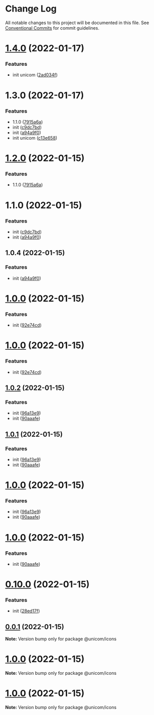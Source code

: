 # Change Log

All notable changes to this project will be documented in this file.
See [Conventional Commits](https://conventionalcommits.org) for commit guidelines.

# [1.4.0](https://github.com/maxiangsai/un-lib/compare/@unicom/icons@1.3.0...@unicom/icons@1.4.0) (2022-01-17)

### Features

- init unicom ([2ad034f](https://github.com/maxiangsai/un-lib/commit/2ad034f9f79a562e54f703350a2feed76fbc94a4))

# 1.3.0 (2022-01-17)

### Features

- 1.1.0 ([7915a6a](https://github.com/maxiangsai/un-lib/commit/7915a6acd62b2dccedbd91077f6bef41350e76be))
- init ([c9dc7bd](https://github.com/maxiangsai/un-lib/commit/c9dc7bd8028e9c8bb0169b96202f3bc0a6ee9d65))
- init ([a94a9f0](https://github.com/maxiangsai/un-lib/commit/a94a9f0f0cd191a87985f26c5128217356ba2fd0))
- init unicom ([c13e658](https://github.com/maxiangsai/un-lib/commit/c13e65811ef680b3c19c070af2f9fb2d600a3ca6))

# [1.2.0](https://github.com/maxiangsai/un-lib/compare/@unicom/icons@1.1.0...@unicom/icons@1.2.0) (2022-01-15)

### Features

- 1.1.0 ([7915a6a](https://github.com/maxiangsai/un-lib/commit/7915a6acd62b2dccedbd91077f6bef41350e76be))

# 1.1.0 (2022-01-15)

### Features

- init ([c9dc7bd](https://github.com/maxiangsai/un-lib/commit/c9dc7bd8028e9c8bb0169b96202f3bc0a6ee9d65))
- init ([a94a9f0](https://github.com/maxiangsai/un-lib/commit/a94a9f0f0cd191a87985f26c5128217356ba2fd0))

## 1.0.4 (2022-01-15)

### Features

- init ([a94a9f0](https://github.com/maxiangsai/unicom-lib/commit/a94a9f0f0cd191a87985f26c5128217356ba2fd0))

# [1.0.0](https://github.com/maxiangsai/unicom-lib/compare/@unicom/icons@1.0.2...@unicom/icons@1.0.0) (2022-01-15)

### Features

- init ([92e74cd](https://github.com/maxiangsai/unicom-lib/commit/92e74cd1f942d46d9f1193109d322332d23c388d))

# [1.0.0](https://github.com/maxiangsai/unicom-lib/compare/@unicom/icons@1.0.2...@unicom/icons@1.0.0) (2022-01-15)

### Features

- init ([92e74cd](https://github.com/maxiangsai/unicom-lib/commit/92e74cd1f942d46d9f1193109d322332d23c388d))

## [1.0.2](https://github.com/maxiangsai/unicom-lib/compare/@unicom/icons@0.10.0...@unicom/icons@1.0.2) (2022-01-15)

### Features

- init ([96a13e9](https://github.com/maxiangsai/unicom-lib/commit/96a13e9fff676f6bc203904beda6df5a3a4ef8e1))
- init ([90aaafe](https://github.com/maxiangsai/unicom-lib/commit/90aaafe9293d340659fb40dea0465024eaf33b58))

## [1.0.1](https://github.com/maxiangsai/unicom-lib/compare/@unicom/icons@0.10.0...@unicom/icons@1.0.1) (2022-01-15)

### Features

- init ([96a13e9](https://github.com/maxiangsai/unicom-lib/commit/96a13e9fff676f6bc203904beda6df5a3a4ef8e1))
- init ([90aaafe](https://github.com/maxiangsai/unicom-lib/commit/90aaafe9293d340659fb40dea0465024eaf33b58))

# [1.0.0](https://github.com/maxiangsai/unicom-lib/compare/@unicom/icons@0.10.0...@unicom/icons@1.0.0) (2022-01-15)

### Features

- init ([96a13e9](https://github.com/maxiangsai/unicom-lib/commit/96a13e9fff676f6bc203904beda6df5a3a4ef8e1))
- init ([90aaafe](https://github.com/maxiangsai/unicom-lib/commit/90aaafe9293d340659fb40dea0465024eaf33b58))

# [1.0.0](https://github.com/maxiangsai/unicom-lib/compare/@unicom/icons@0.10.0...@unicom/icons@1.0.0) (2022-01-15)

### Features

- init ([90aaafe](https://github.com/maxiangsai/unicom-lib/commit/90aaafe9293d340659fb40dea0465024eaf33b58))

# [0.10.0](https://github.com/maxiangsai/unicom-lib/compare/@unicom/icons@1.0.0...@unicom/icons@0.10.0) (2022-01-15)

### Features

- init ([28ed17f](https://github.com/maxiangsai/unicom-lib/commit/28ed17f56400143320c6029ec172acd29a85e498))

## [0.0.1](https://github.com/maxiangsai/unicom-lib/compare/@unicom/icons@1.0.0...@unicom/icons@0.0.1) (2022-01-15)

**Note:** Version bump only for package @unicom/icons

# [1.0.0](https://github.com/maxiangsai/unicom-lib/compare/@unicom/icons@1.0.0...@unicom/icons@1.0.0) (2022-01-15)

**Note:** Version bump only for package @unicom/icons

# [1.0.0](https://github.com/maxiangsai/unicom-lib/compare/@unicom/icons@1.0.1...@unicom/icons@1.0.0) (2022-01-15)

**Note:** Version bump only for package @unicom/icons
